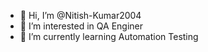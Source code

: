- 👋 Hi, I’m @Nitish-Kumar2004
- 👀 I’m interested in QA Enginer
- 🌱 I’m currently learning Automation Testing

<!---
Nitish-Kumar2004/Nitish-Kumar2004 is a ✨ special ✨ repository because its `README.md` (this file) appears on your GitHub profile.
You can click the Preview link to take a look at your changes.
--->
